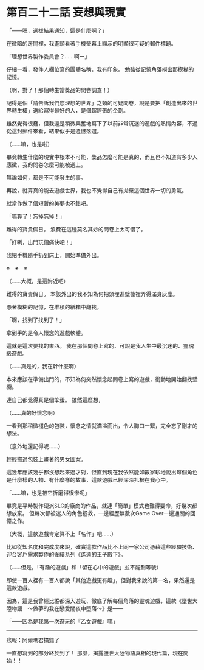 # 第百二十二話 妄想與現實

「――嗯，選拔結果通知，這是什麼啊？」

在微暗的房間裡，我歪頭看著手機螢幕上顯示的明顯很可疑的郵件標題。

「理想世界製作委員會？……啊ー」

仔細一看，發件人欄位寫的團體名稱，我有印象。
勉強從記憶角落撈出那模糊的記憶。

（啊，對了！那個轉生當獎品的問卷調查！）

記得是個「請告訴我們您理想的世界」之類的可疑問卷，說是要把「創造出來的世界轉生權」送給寫得最好的人，是個超誇張的企劃。

雖然覺得很蠢，但我還是稍微興奮地寫下了以前非常沉迷的遊戲的熱情內容，不過從這封郵件來看，結果似乎是遺憾落選。

（……嘛，也是啦）

畢竟轉生什麼的現實中根本不可能，獎品怎麼可能是真的，而且也不知道有多少人應徵，我的問卷怎麼可能被選上。

無論如何，都是不可能發生的事。

再說，就算真的能去遊戲世界，我也不覺得自己有拋棄這個世界一切的勇氣。

就當作做了個短暫的美夢也不錯吧。

「嘛算了！忘掉忘掉！」

難得的寶貴假日。
浪費在這種莫名其妙的問卷上太可惜了。

「好咧，出門玩個痛快吧！」

我把手機隨手扔到床上，開始準備外出。

※　※　※

（……大概，是這附近吧）

難得的寶貴假日。
本該外出的我不知為何把頭埋進壁櫥裡弄得滿身灰塵。

憑著模糊的記憶，在堆積的紙箱中翻找，

「啊，找到了找到了！」

拿到手的是令人懷念的遊戲軟體。

這就是這次要找的東西。
我在那個問卷上寫的、可說是我人生中最沉迷的、靈魂級遊戲。

（……真是的，我在幹什麼啊）

本來應該在準備出門的，不知為何突然懷念起問卷上寫的遊戲，衝動地開始翻找壁櫥。

連自己都覺得真是個笨蛋。
雖然這麼想，

（……真的好懷念啊）

一看到那稍微褪色的包裝，懷念之情就滿溢而出，令人胸口一緊，完全忘了剛才的想法。

（意外地還記得呢……）

輕輕撫過包裝上畫著的男女圖案。

這幾年應該幾乎都沒想起來過才對，但直到現在我依然能如數家珍地說出每個角色是什麼樣的人物、有什麼樣的故事，這款遊戲已經深深扎根在我心中。

「……嘛，也是被它折磨得很慘呢」

畢竟是平時製作硬派SLG的廠商的作品，就連「簡單」模式也難得要命，好幾次都想放棄。
但每次都被迷人的角色拯救，一邊經歷無數次Game Over一邊通關的回憶之作。

（大概，這款遊戲肯定算不上「名作」吧……）

比如從知名度和完成度來說，確實這款作品比不上同一家公司憑藉這些經驗技術、迎合客戶需求製作的後續系列《遙遠的王子殿下》。

（……但是，「有趣的遊戲」和「留在心中的遊戲」並不能劃等號）

即使一百人裡有一百人都說「其他遊戲更有趣」，但對我來說的第一名，果然還是這款遊戲。

因為，這是我曾經比誰都深入遊玩、徹底了解每個角落的靈魂遊戲，這款《墮世大陸物語　～做夢的我在戀愛闇夜中墮落～》是――

「――因為是我第一次遊玩的『乙女遊戲』嘛」

---

悲報：阿爾瑪君搞錯了

一直想寫到的部分終於到了！
那麼，揭露墮世大陸物語真相的現代篇，現在開始！！